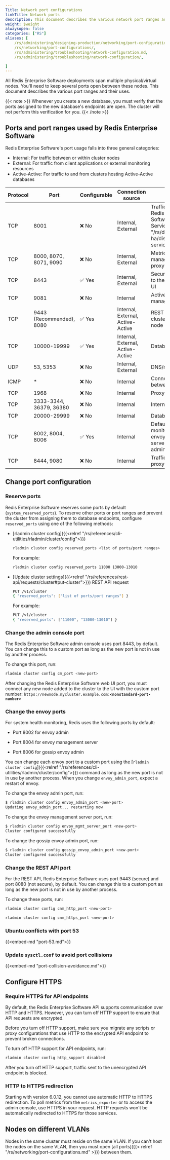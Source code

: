 ```yaml
---
Title: Network port configurations
linkTitle: Network ports
description: This document describes the various network port ranges and their uses.
weight: $weight
alwaysopen: false
categories: ["RS"]
aliases: [
    /rs/administering/designing-production/networking/port-configurations/,
    /rs/networking/port-configurations/,
    /rs/administering/troubleshooting/network-configuration.md,
    /rs/administering/troubleshooting/network-configuration/,

]
---
```


All Redis Enterprise Software deployments span multiple physical/virtual nodes. You'll need to keep several ports open between these nodes. This document describes the various port ranges and their uses.

{{< note >}}
Whenever you create a new database, you must verify that the ports assigned to the new database's endpoints are open. The cluster will not perform this verification for you.
{{< /note >}}

## Ports and port ranges used by Redis Enterprise Software

Redis Enterprise Software's port usage falls into three general categories:

- Internal: For traffic between or within cluster nodes
- External: For traffic from client applications or external monitoring resources
- Active-Active: For traffic to and from clusters hosting Active-Active databases

| Protocol | Port | Configurable | Connection source | Description |
|----------|------|--------------|-------------------|-------------|
| TCP | 8001 | <span title="Not configurable">&#x274c; No</span> | Internal, External | Traffic from application to Redis Enterprise Software [Discovery Service]({{< relref "/rs/databases/durability-ha/discovery-service.md" >}}) |
| TCP | 8000, 8070, 8071, 9090 | <span title="Not configurable">&#x274c; No</span> | Internal, External | Metrics exported and managed by the web proxy |
| TCP | 8443 | <span title="Configurable">&#x2705; Yes</span> | Internal, External | Secure (HTTPS) access to the management web UI |
| TCP | 9081 | <span title="Not configurable">&#x274c; No</span> | Internal | Active-Active management (internal) |
| TCP | 9443 (Recommended), 8080 | <span title="Configurable">&#x2705; Yes</span> | Internal, External, Active-Active | REST API traffic, including cluster management and node bootstrap |
| TCP | 10000-19999 | <span title="Configurable">&#x2705; Yes</span> | Internal, External, Active-Active | Database traffic |
| UDP | 53, 5353 | <span title="Not configurable">&#x274c; No</span> | Internal, External | DNS/mDNS traffic |
| ICMP | * | <span title="Not configurable">&#x274c; No</span> | Internal | Connectivity checking between nodes |
| TCP | 1968 | <span title="Not configurable">&#x274c; No</span> | Internal | Proxy traffic |
| TCP | 3333-3344, 36379, 36380 | <span title="Not configurable">&#x274c; No</span> | Internal | Internode communication |
| TCP | 20000-29999 | <span title="Not configurable">&#x274c; No</span> | Internal | Database shard traffic |
| TCP | 8002, 8004, 8006 | <span title="Configurable">&#x2705; Yes</span> | Internal | Default system health monitoring (envoy admin, envoy management server, gossip envoy admin)|
| TCP | 8444, 9080 | <span title="Not configurable">&#x274c; No</span> | Internal | Traffic between web proxy and cnm_http/cm |

## Change port configuration

### Reserve ports

Redis Enterprise Software reserves some ports by default (`system_reserved_ports`). To reserve other ports or port ranges and prevent the cluster from assigning them to database endpoints, configure `reserved_ports` using one of the following methods:

- [rladmin cluster config]({{<relref "/rs/references/cli-utilities/rladmin/cluster/config">}})

    ```sh
    rladmin cluster config reserved_ports <list of ports/port ranges>
    ```

    For example:

    ```sh
    rladmin cluster config reserved_ports 11000 13000-13010
    ```

- [Update cluster settings]({{<relref "/rs/references/rest-api/requests/cluster#put-cluster">}}) REST API request

    ```sh
    PUT /v1/cluster
    { "reserved_ports": ["list of ports/port ranges"] }
    ```

    For example:

    ```sh
    PUT /v1/cluster
    { "reserved_ports": ["11000", "13000-13010"] }
    ```

### Change the admin console port

The Redis Enterprise Software admin console uses port 8443, by default. You can change this to a custom port as long as the new port is not in use by another process.

To change this port, run:

```sh
rladmin cluster config cm_port <new-port>
```

After changing the Redis Enterprise Software web UI port, you must connect any new node added to the cluster to the UI with the custom port number:
`https://newnode.mycluster.example.com:`**`<nonstandard-port-number>`**

### Change the envoy  ports

For system health monitoring, Redis uses the following ports by default:

- Port 8002 for envoy admin

- Port 8004 for envoy management server

- Port 8006 for gossip envoy admin

You can change each envoy port to a custom port using the [`rladmin cluster config`]({{<relref "/rs/references/cli-utilities/rladmin/cluster/config">}}) command as long as the new port is not in use by another process. When you change `envoy_admin_port`, expect a restart of envoy.

To change the envoy admin port, run:

```sh
$ rladmin cluster config envoy_admin_port <new-port>
Updating envoy_admin_port... restarting now
```

To change the envoy management server port, run:

```sh
$ rladmin cluster config envoy_mgmt_server_port <new-port>
Cluster configured successfully
```

To change the gossip envoy admin port, run:

```sh
$ rladmin cluster config gossip_envoy_admin_port <new-port>
Cluster configured successfully
```

### Change the REST API port

For the REST API, Redis Enterprise Software uses port 9443 (secure) and port 8080 (not secure), by default. You can change this to a custom port as long as the new port is not in use by another process.

To change these ports, run:

```sh
rladmin cluster config cnm_http_port <new-port>
```

```sh
rladmin cluster config cnm_https_port <new-port>
```

### Ubuntu conflicts with port 53

{{<embed-md "port-53.md">}}


### Update `sysctl.conf` to avoid port collisions

{{<embed-md "port-collision-avoidance.md">}}


## Configure HTTPS

### Require HTTPS for API endpoints

By default, the Redis Enterprise Software API supports communication over HTTP and HTTPS. However, you can turn off HTTP support to ensure that API requests are encrypted.

Before you turn off HTTP support, make sure you migrate any scripts or proxy configurations that use HTTP to the encrypted API endpoint to prevent broken connections.

To turn off HTTP support for API endpoints, run:

```sh
rladmin cluster config http_support disabled
```

After you turn off HTTP support, traffic sent to the unencrypted API endpoint is blocked.


### HTTP to HTTPS redirection
Starting with version 6.0.12, you cannot use automatic HTTP to HTTPS redirection.
To poll metrics from the `metrics_exporter` or to access the admin console, use HTTPS in your request. HTTP requests won't be automatically redirected to HTTPS for those services. 

## Nodes on different VLANs

Nodes in the same cluster must reside on the same VLAN. If you can't
host the nodes on the same VLAN, then you must open [all ports]({{< relref "/rs/networking/port-configurations.md" >}}) between them.

